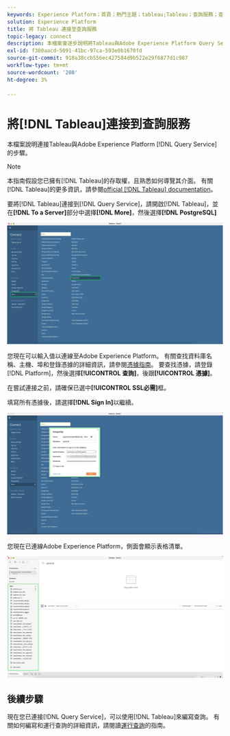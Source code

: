 ```yaml
---
keywords: Experience Platform；首頁；熱門主題；tableau;Tableau；查詢服務；查詢服務；連線至查詢服務；
solution: Experience Platform
title: 將 Tableau 連接至查詢服務
topic-legacy: connect
description: 本檔案會逐步說明將Tableau與Adobe Experience Platform Query Service連線的步驟。
exl-id: f380aacd-5091-41bc-97ca-593e0b1670fd
source-git-commit: 910a38ccb556ec427584d9b522e29f6877d1c987
workflow-type: tm+mt
source-wordcount: '208'
ht-degree: 3%

---
```


# 將[!DNL Tableau]連接到查詢服務

本檔案說明連接Tableau與Adobe Experience Platform [!DNL Query Service]的步驟。

>[!NOTE]
>
> 本指南假設您已擁有[!DNL Tableau]的存取權，且熟悉如何導覽其介面。 有關[!DNL Tableau]的更多資訊，請參閱[official [!DNL Tableau] documentation](https://help.tableau.com/current/pro/desktop/en-us/default.htm)。

要將[!DNL Tableau]連接到[!DNL Query Service]，請開啟[!DNL Tableau]，並在&#x200B;**[!DNL To a Server]**&#x200B;部分中選擇&#x200B;**[!DNL More]**，然後選擇&#x200B;**[!DNL PostgreSQL]**

![](../images/clients/tableau/open-connection.png)

您現在可以輸入值以連線至Adobe Experience Platform。 有關查找資料庫名稱、主機、埠和登錄憑據的詳細資訊，請參閱[憑據指南](../ui/credentials.md)。 要查找憑據，請登錄[!DNL Platform]，然後選擇&#x200B;**[!UICONTROL 查詢]**，後跟&#x200B;**[!UICONTROL 憑據]**。

在嘗試連接之前，請確保已選中&#x200B;**[!UICONTROL SSL必需]**&#x200B;框。

填寫所有憑據後，請選擇&#x200B;**[!DNL Sign In]**&#x200B;以繼續。

![](../images/clients/tableau/sign-in.png)

您現在已連線Adobe Experience Platform，側面會顯示表格清單。

![](../images/clients/tableau/connected.png)

## 後續步驟

現在您已連接[!DNL Query Service]，可以使用[!DNL Tableau]來編寫查詢。 有關如何編寫和運行查詢的詳細資訊，請閱讀[運行查詢](../best-practices/writing-queries.md)的指南。
